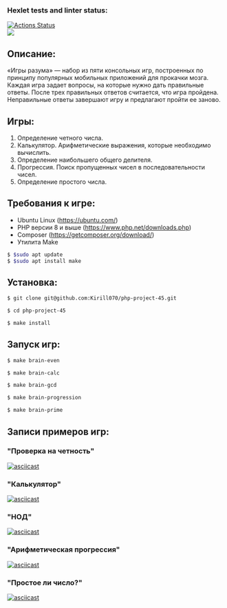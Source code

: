 ### Hexlet tests and linter status:
[![Actions Status](https://github.com/Kirill070/php-project-45/workflows/hexlet-check/badge.svg)](https://github.com/Kirill070/php-project-45/actions)<br>
<a href="https://codeclimate.com/github/Kirill070/php-project-45/maintainability"><img src="https://api.codeclimate.com/v1/badges/bf304ab1a22cc90bb35e/maintainability" /></a><br>

## Описание:

«Игры разума» — набор из пяти консольных игр, построенных по принципу популярных мобильных приложений для прокачки мозга. Каждая игра задает вопросы, на которые нужно дать правильные ответы. После трех правильных ответов считается, что игра пройдена. Неправильные ответы завершают игру и предлагают пройти ее заново. 

## Игры:

1. Определение четного числа.<br>
2. Калькулятор. Арифметические выражения, которые необходимо вычислить.<br>
3. Определение наибольшего общего делителя.<br>
4. Прогрессия. Поиск пропущенных чисел в последовательности чисел.<br>
5. Определение простого числа.<br>

## Требования к игре:

* Ubuntu Linux (https://ubuntu.com/)
* PHP версии 8 и выше (https://www.php.net/downloads.php)
* Composer (https://getcomposer.org/download/)
* Утилита Make
```sh
$ $sudo apt update
$ $sudo apt install make
```


## Установка:

```sh
$ git clone git@github.com:Kirill070/php-project-45.git

$ cd php-project-45

$ make install
```

## Запуск игр:

```sh
$ make brain-even

$ make brain-calc

$ make brain-gcd

$ make brain-progression

$ make brain-prime
```

## Записи примеров игр:

### "Проверка на четность"

[![asciicast](https://asciinema.org/a/kcDHNqyWRjF3UcjGLKErHaCjO.svg)](https://asciinema.org/a/kcDHNqyWRjF3UcjGLKErHaCjO)

### "Калькулятор"

[![asciicast](https://asciinema.org/a/Ivy67npCEWYjEgb5r3EAGwgMA.svg)](https://asciinema.org/a/Ivy67npCEWYjEgb5r3EAGwgMA)

### "НОД"

[![asciicast](https://asciinema.org/a/6a5xtge0wKIPIqPwCjEAHRE2j.svg)](https://asciinema.org/a/6a5xtge0wKIPIqPwCjEAHRE2j)

### "Арифметическая прогрессия"

[![asciicast](https://asciinema.org/a/MSe5pXTyxQgbFIPHFj8NAkawP.svg)](https://asciinema.org/a/MSe5pXTyxQgbFIPHFj8NAkawP)

### "Простое ли число?"

[![asciicast](https://asciinema.org/a/wcozF1Ct4taSWC4mOyS9orVfC.svg)](https://asciinema.org/a/wcozF1Ct4taSWC4mOyS9orVfC)